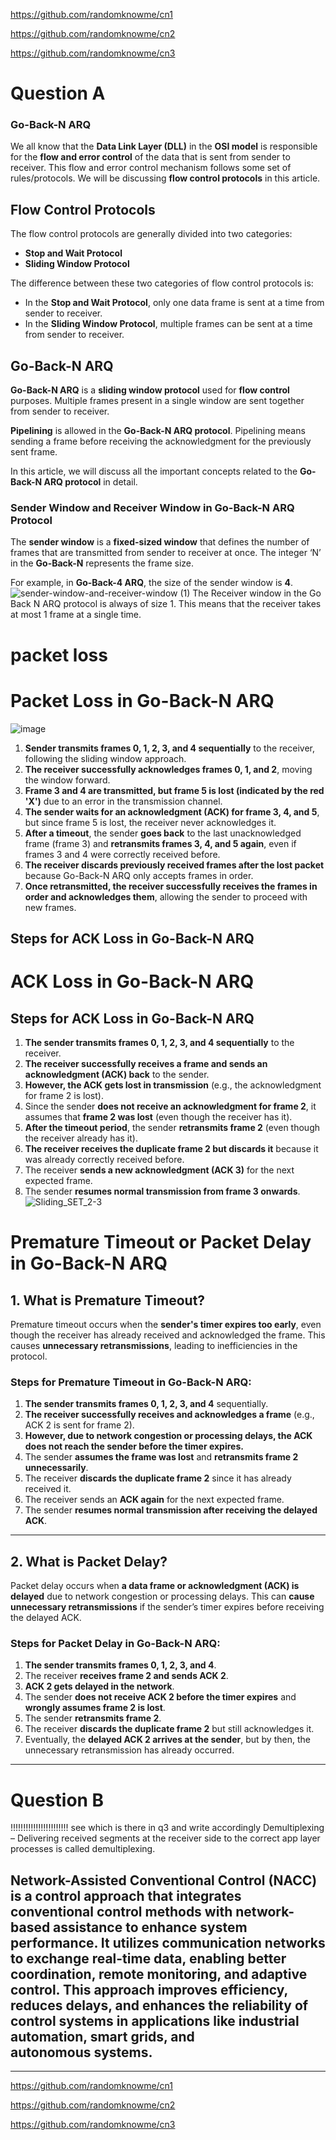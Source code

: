 https://github.com/randomknowme/cn1

https://github.com/randomknowme/cn2

https://github.com/randomknowme/cn3
# Question A
### Go-Back-N ARQ

We all know that the **Data Link Layer (DLL)** in the **OSI model** is responsible for the **flow and error control** of the data that is sent from sender to receiver. This flow and error control mechanism follows some set of rules/protocols. We will be discussing **flow control protocols** in this article.

## Flow Control Protocols

The flow control protocols are generally divided into two categories:

- **Stop and Wait Protocol**
- **Sliding Window Protocol**

The difference between these two categories of flow control protocols is:
- In the **Stop and Wait Protocol**, only one data frame is sent at a time from sender to receiver.
- In the **Sliding Window Protocol**, multiple frames can be sent at a time from sender to receiver.

## Go-Back-N ARQ

**Go-Back-N ARQ** is a **sliding window protocol** used for **flow control** purposes. Multiple frames present in a single window are sent together from sender to receiver.

**Pipelining** is allowed in the **Go-Back-N ARQ protocol**. Pipelining means sending a frame before receiving the acknowledgment for the previously sent frame.

In this article, we will discuss all the important concepts related to the **Go-Back-N ARQ protocol** in detail.

### Sender Window and Receiver Window in Go-Back-N ARQ Protocol

The **sender window** is a **fixed-sized window** that defines the number of frames that are transmitted from sender to receiver at once. The integer ‘N’ in the **Go-Back-N** represents the frame size.

For example, in **Go-Back-4 ARQ**, the size of the sender window is **4**.
![sender-window-and-receiver-window (1)](https://github.com/user-attachments/assets/113f2709-6e3c-4a29-b58f-64857e71035e)
The Receiver window in the Go Back N ARQ protocol is always of size 1. This means that the receiver takes at most 1 frame at a single time.

# packet loss

# Packet Loss in Go-Back-N ARQ
![image](https://github.com/user-attachments/assets/94fbeb7c-5b2c-41a2-a032-6dbd9f506b43)
1. **Sender transmits frames 0, 1, 2, 3, and 4 sequentially** to the receiver, following the sliding window approach.
2. **The receiver successfully acknowledges frames 0, 1, and 2**, moving the window forward.
3. **Frame 3 and 4 are transmitted, but frame 5 is lost (indicated by the red 'X')** due to an error in the transmission channel.
4. **The sender waits for an acknowledgment (ACK) for frame 3, 4, and 5**, but since frame 5 is lost, the receiver never acknowledges it.
5. **After a timeout**, the sender **goes back** to the last unacknowledged frame (frame 3) and **retransmits frames 3, 4, and 5 again**, even if frames 3 and 4 were correctly received before.
6. **The receiver discards previously received frames after the lost packet** because Go-Back-N ARQ only accepts frames in order.
7. **Once retransmitted, the receiver successfully receives the frames in order and acknowledges them**, allowing the sender to proceed with new frames.
## **Steps for ACK Loss in Go-Back-N ARQ**

# **ACK Loss in Go-Back-N ARQ**

## **Steps for ACK Loss in Go-Back-N ARQ**
1. **The sender transmits frames 0, 1, 2, 3, and 4 sequentially** to the receiver.
2. **The receiver successfully receives a frame and sends an acknowledgment (ACK) back** to the sender.
3. **However, the ACK gets lost in transmission** (e.g., the acknowledgment for frame 2 is lost).
4. Since the sender **does not receive an acknowledgment for frame 2**, it assumes that **frame 2 was lost** (even though the receiver has it).
5. **After the timeout period**, the sender **retransmits frame 2** (even though the receiver already has it).
6. **The receiver receives the duplicate frame 2 but discards it** because it was already correctly received before.
7. The receiver **sends a new acknowledgment (ACK 3)** for the next expected frame.
8. The sender **resumes normal transmission from frame 3 onwards**.
![Sliding_SET_2-3](https://github.com/user-attachments/assets/e66c2cdb-6d2a-438d-aead-4e60b272ceea)

# **Premature Timeout or Packet Delay in Go-Back-N ARQ**

## **1. What is Premature Timeout?**
Premature timeout occurs when the **sender's timer expires too early**, even though the receiver has already received and acknowledged the frame. This causes **unnecessary retransmissions**, leading to inefficiencies in the protocol.

### **Steps for Premature Timeout in Go-Back-N ARQ:**
1. **The sender transmits frames 0, 1, 2, 3, and 4** sequentially.
2. **The receiver successfully receives and acknowledges a frame** (e.g., ACK 2 is sent for frame 2).
3. **However, due to network congestion or processing delays, the ACK does not reach the sender before the timer expires.**
4. The sender **assumes the frame was lost** and **retransmits frame 2 unnecessarily**.
5. The receiver **discards the duplicate frame 2** since it has already received it.
6. The receiver sends an **ACK again** for the next expected frame.
7. The sender **resumes normal transmission after receiving the delayed ACK**.

---

## **2. What is Packet Delay?**
Packet delay occurs when **a data frame or acknowledgment (ACK) is delayed** due to network congestion or processing delays. This can **cause unnecessary retransmissions** if the sender’s timer expires before receiving the delayed ACK.

### **Steps for Packet Delay in Go-Back-N ARQ:**
1. **The sender transmits frames 0, 1, 2, 3, and 4**.
2. The receiver **receives frame 2 and sends ACK 2**.
3. **ACK 2 gets delayed in the network**.
4. The sender **does not receive ACK 2 before the timer expires** and **wrongly assumes frame 2 is lost**.
5. The sender **retransmits frame 2**.
6. The receiver **discards the duplicate frame 2** but still acknowledges it.
7. Eventually, the **delayed ACK 2 arrives at the sender**, but by then, the unnecessary retransmission has already occurred.

---
# Question B

!!!!!!!!!!!!!!!!!!!!!!! see which is there in q3 and write accordingly 
Demultiplexing – 
Delivering received segments at the receiver side to the correct app layer processes is called demultiplexing. 
 
Network-Assisted Conventional Control (NACC) is a control approach that integrates conventional control methods with network-based assistance to enhance system performance. It utilizes communication networks to exchange real-time data, enabling better coordination, remote monitoring, and adaptive control. This approach improves efficiency, reduces delays, and enhances the reliability of control systems in applications like industrial automation, smart grids, and autonomous systems.
---

---




https://github.com/randomknowme/cn1

https://github.com/randomknowme/cn2

https://github.com/randomknowme/cn3
